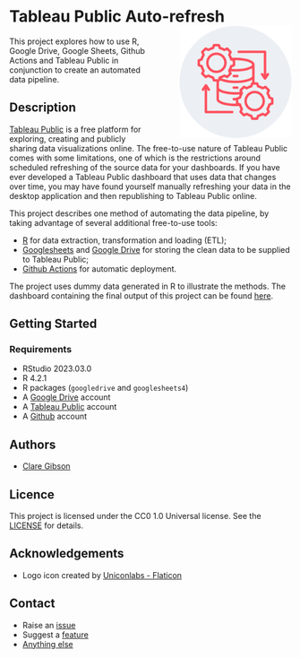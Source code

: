# Tableau Public Auto-refresh <img src="./assets/img/logo.png" align="right" width="200" style="margin-left:50px;"/>

This project explores how to use R, Google Drive, Google Sheets, Github Actions and Tableau Public in conjunction to create an automated data pipeline.

## Description
[Tableau Public](https://public.tableau.com/app/discover) is a free platform for exploring, creating and publicly sharing data visualizations online. The free-to-use nature of Tableau Public comes with some limitations, one of which is the restrictions around scheduled refreshing of the source data for your dashboards. If you have ever developed a Tableau Public dashboard that uses data that changes over time, you may have found yourself manually refreshing your data in the desktop application and then republishing to Tableau Public online.

This project describes one method of automating the data pipeline, by taking advantage of several additional free-to-use tools:

- [R](https://www.r-project.org) for data extraction, transformation and loading (ETL);
- [Googlesheets](https://www.google.co.uk/sheets/about) and [Google Drive](https://drive.google.com) for storing the clean data to be supplied to Tableau Public;
- [Github Actions](https://docs.github.com/en/actions) for automatic deployment.

The project uses dummy data generated in R to illustrate the methods. The dashboard containing the final output of this project can be found [here](https://public.tableau.com/views/TableauPublicAuto-Refresh/Dashboard?:language=en-GB&publish=yes&:display_count=n&:origin=viz_share_link).

## Getting Started

### Requirements

- RStudio 2023.03.0
- R 4.2.1
- R packages (`googledrive` and `googlesheets4`)
- A [Google Drive](https://drive.google.com) account
- A [Tableau Public](https://public.tableau.com/app/discover) account
- A [Github](https://github.com) account

## Authors

- [Clare Gibson](https://github.com/clarelgibson)

## Licence
This project is licensed under the CC0 1.0 Universal license. See the [LICENSE](./LICENSE) for details.

## Acknowledgements

- Logo icon created by [Uniconlabs - Flaticon](https://www.flaticon.com/free-icons/data-processing)

## Contact

- Raise an [issue](https://github.com/clarelgibson/tableau-public-autorefresh/issues)
- Suggest a [feature](https://github.com/clarelgibson/tableau-public-autorefresh/issues)
- [Anything else](mailto:surreydatagirl@gmail.com)